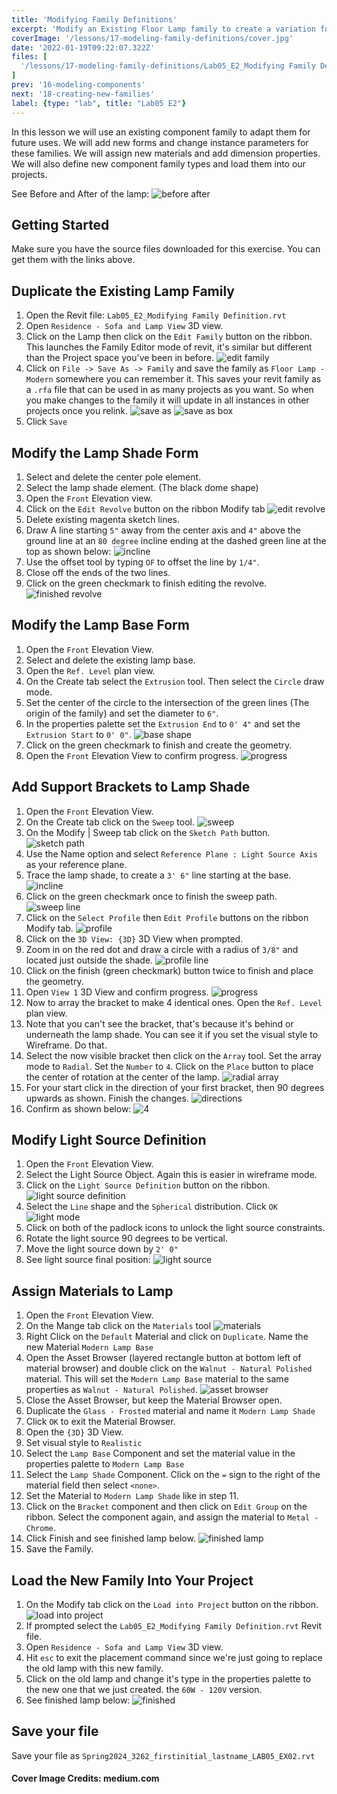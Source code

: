 ```yaml
---
title: 'Modifying Family Definitions'
excerpt: 'Modify an Existing Floor Lamp family to create a variation for use in other projects'
coverImage: '/lessons/17-modeling-family-definitions/cover.jpg'
date: '2022-01-19T09:22:07.322Z'
files: [
  '/lessons/17-modeling-family-definitions/Lab05_E2_Modifying Family Definition.rvt'
]
prev: '16-modeling-components'
next: '18-creating-new-families'
label: {type: "lab", title: "Lab05 E2"}
---
```


In this lesson we will use an existing component family to adapt them for future uses. We will add new forms and change instance parameters for these families. We will assign new materials and add dimension properties. We will also define new component family types and load them into our projects.

See Before and After of the lamp:
![before after](/lessons/17-modeling-family-definitions/before-after.png)

## Getting Started

Make sure you have the source files downloaded for this exercise. You can get them with the links above.

## Duplicate the Existing Lamp Family

1. Open the Revit file: ``Lab05_E2_Modifying Family Definition.rvt``
2. Open ``Residence - Sofa and Lamp View`` 3D view.
3. Click on the Lamp then click on the ``Edit Family`` button on the ribbon. This launches the Family Editor mode of revit, it's similar but different than the Project space you've been in before.
![edit family](/lessons/17-modeling-family-definitions/edit-family.png)
4. Click on ``File -> Save As -> Family`` and save the family as ``Floor Lamp - Modern`` somewhere you can remember it. This saves your revit family as a ``.rfa`` file that can be used in as many projects as you want. So when you make changes to the family it will update in all instances in other projects once you relink.
![save as](/lessons/17-modeling-family-definitions/save-as.png)
![save as box](/lessons/17-modeling-family-definitions/save-as-box.png)
5. Click ``Save``

## Modify the Lamp Shade Form

1. Select and delete the center pole element.
2. Select the lamp shade element. (The black dome shape)
3. Open the ``Front`` Elevation view.
4. Click on the ``Edit Revolve`` button on the ribbon Modify tab
![edit revolve](/lessons/17-modeling-family-definitions/edit-revolve.png)
5. Delete existing magenta sketch lines.
6. Draw A line starting ``5"`` away from the center axis and ``4"`` above the ground line at an ``80 degree`` incline ending at the dashed green line at the top as shown below:
![incline](/lessons/17-modeling-family-definitions/incline.png)
7. Use the offset tool by typing ``OF`` to offset the line by ``1/4"``.
8. Close off the ends of the two lines.
9. Click on the green checkmark to finish editing the revolve.
![finished revolve](/lessons/17-modeling-family-definitions/finished-revolve.png)

## Modify the Lamp Base Form

1. Open the ``Front`` Elevation View.
2. Select and delete the existing lamp base.
3. Open the ``Ref. Level`` plan view.
4. On the Create tab select the ``Extrusion`` tool. Then select the ``Circle`` draw mode.
5. Set the center of the circle to the intersection of the green lines (The origin of the family) and set the diameter to ``6"``.
6. In the properties palette set the ``Extrusion End`` to ``0' 4"`` and set the ``Extrusion Start`` to ``0' 0"``.
![base shape](/lessons/17-modeling-family-definitions/base-shape.png)
7. Click on the green checkmark to finish and create the geometry.
8. Open the ``Front`` Elevation View to confirm progress.
![progress](/lessons/17-modeling-family-definitions/base-new.png)

## Add Support Brackets to Lamp Shade

1. Open the ``Front`` Elevation View.
2. On the Create tab click on the ``Sweep`` tool.
![sweep](/lessons/17-modeling-family-definitions/sweep.png)
3. On the Modify | Sweep tab click on the ``Sketch Path`` button.
![sketch path](/lessons/17-modeling-family-definitions/sketch-path.png)
4. Use the Name option and select ``Reference Plane : Light Source Axis`` as your reference plane.
5. Trace the lamp shade, to create a ``3' 6"`` line starting at the base.
![incline](/lessons/17-modeling-family-definitions/incline.png)
6. Click on the green checkmark once to finish the sweep path.
![sweep line](/lessons/17-modeling-family-definitions/sweep-line.png)
7. Click on the ``Select Profile`` then ``Edit Profile`` buttons on the ribbon Modify tab.
![profile](/lessons/17-modeling-family-definitions/profile.png)
8. Click on the ``3D View: {3D}`` 3D View when prompted.
9. Zoom in on the red dot and draw a circle with a radius of ``3/8"`` and located just outside the shade.
![profile line](/lessons/17-modeling-family-definitions/profile-line.png)
10. Click on the finish (green checkmark) button twice to finish and place the geometry.
11. Open ``View 1`` 3D View and confirm progress.
![progress](/lessons/17-modeling-family-definitions/progress.png)
12. Now to array the bracket to make 4 identical ones. Open the ``Ref. Level`` plan view.
13. Note that you can't see the bracket, that's because it's behind or underneath the lamp shade. You can see it if you set the visual style to Wireframe. Do that.
14. Select the now visible bracket then click on the ``Array`` tool. Set the array mode to ``Radial``. Set the ``Number`` to ``4``. Click on the ``Place`` button to place the center of rotation at the center of the lamp.
![radial array](/lessons/17-modeling-family-definitions/radial-array.png)
15. For your start click in the direction of your first bracket, then 90 degrees upwards as shown. Finish the changes.
![directions](/lessons/17-modeling-family-definitions/directions.png)
16. Confirm as shown below:
![4](/lessons/17-modeling-family-definitions/4.png)

## Modify Light Source Definition

1. Open the ``Front`` Elevation View.
2. Select the Light Source Object. Again this is easier in wireframe mode.
3. Click on the ``Light Source Definition`` button on the ribbon.
![light source definition](/lessons/17-modeling-family-definitions/light-source-definition.png)
4. Select the ``Line`` shape and the ``Spherical`` distribution. Click ``OK``
![light mode](/lessons/17-modeling-family-definitions/light-mode.png)
5. Click on both of the padlock icons to unlock the light source constraints.
6. Rotate the light source 90 degrees to be vertical.
7. Move the light source down by ``2' 0"``
8. See light source final position:
![light source](/lessons/17-modeling-family-definitions/light-source.png)

## Assign Materials to Lamp

1. Open the ``Front`` Elevation View.
3. On the Mange tab click on the ``Materials`` tool
![materials](/lessons/17-modeling-family-definitions/materials.png)
4. Right Click on the ``Default`` Material and click on ``Duplicate``. Name the new Material ``Modern Lamp Base``
5. Open the Asset Browser (layered rectangle button at bottom left of material browser) and double click on the ``Walnut - Natural Polished`` material. This will set the ``Modern Lamp Base`` material to the same properties as ``Walnut - Natural Polished``.
![asset browser](/lessons/17-modeling-family-definitions/asset-browser.png)
6. Close the Asset Browser, but keep the Material Browser open.
7. Duplicate the ``Glass - Frosted`` material and name it ``Modern Lamp Shade``
8. Click ``OK`` to exit the Material Browser.
9. Open the ``{3D}`` 3D View.
10. Set visual style to ``Realistic``
11. Select the ``Lamp Base`` Component and set the material value in the properties palette to ``Modern Lamp Base``
12. Select the ``Lamp Shade`` Component. Click on the ``=`` sign to the right of the material field then select ``<none>``.
13. Set the Material to ``Modern Lamp Shade`` like in step 11.
14. Click on the ``Bracket`` component and then click on ``Edit Group`` on the ribbon. Select the component again, and assign the material to ``Metal - Chrome``.
15. Click Finish and see finished lamp below.
![finished lamp](/lessons/17-modeling-family-definitions/finished-lamp.png)
16. Save the Family.

## Load the New Family Into Your Project

1. On the Modify tab click on the ``Load into Project`` button on the ribbon.
![load into project](/lessons/17-modeling-family-definitions/load-into-project.png)
2. If prompted select the ``Lab05_E2_Modifying Family Definition.rvt`` Revit file.
3. Open ``Residence - Sofa and Lamp View`` 3D view.
4. Hit ``esc`` to exit the placement command since we're just going to replace the old lamp with this new family.
5. Click on the old lamp and change it's type in the properties palette to the new one that we just created. the ``60W - 120V`` version.
6. See finished lamp below:
![finished](/lessons/17-modeling-family-definitions/finished-lamp-in-model.png)

## Save your file

Save your file as ``Spring2024_3262_firstinitial_lastname_LAB05_EX02.rvt``

#### Cover Image Credits: medium.com